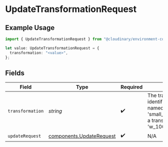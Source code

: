 # UpdateTransformationRequest

## Example Usage

```typescript
import { UpdateTransformationRequest } from "@cloudinary/environment-config/models/operations";

let value: UpdateTransformationRequest = {
  transformation: "<value>",
};
```

## Fields

| Field                                                                                                                                                                  | Type                                                                                                                                                                   | Required                                                                                                                                                               | Description                                                                                                                                                            |
| ---------------------------------------------------------------------------------------------------------------------------------------------------------------------- | ---------------------------------------------------------------------------------------------------------------------------------------------------------------------- | ---------------------------------------------------------------------------------------------------------------------------------------------------------------------- | ---------------------------------------------------------------------------------------------------------------------------------------------------------------------- |
| `transformation`                                                                                                                                                       | *string*                                                                                                                                                               | :heavy_check_mark:                                                                                                                                                     | The transformation identifier. Can be either a named transformation (e.g., 'small_profile_thumbnail') or a transformation string (e.g., 'w_100,h_150,c_fill,g_auto').<br/> |
| `updateRequest`                                                                                                                                                        | [components.UpdateRequest](../../models/components/updaterequest.md)                                                                                                   | :heavy_check_mark:                                                                                                                                                     | N/A                                                                                                                                                                    |